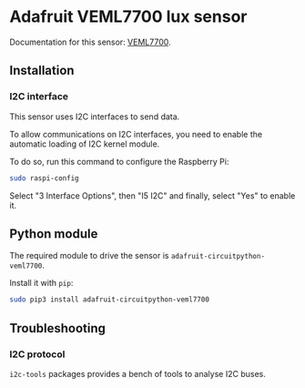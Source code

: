 # Adafruit VEML7700 lux sensor

Documentation for this sensor: [VEML7700](https://learn.adafruit.com/adafruit-veml7700/python-circuitpython).

## Installation

### I2C interface

This sensor uses I2C interfaces to send data.

To allow communications on I2C interfaces, you need to enable the automatic loading of I2C kernel module.

To do so, run this command to configure the Raspberry Pi:

```sh
sudo raspi-config
```

Select "3 Interface Options", then "I5 I2C" and finally, select "Yes" to enable it.

## Python module

The required module to drive the sensor is `adafruit-circuitpython-veml7700`.

Install it with `pip`:

```sh
sudo pip3 install adafruit-circuitpython-veml7700
```

## Troubleshooting

### I2C protocol

`i2c-tools` packages provides a bench of tools to analyse I2C buses.
